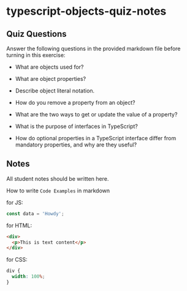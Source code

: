 # typescript-objects-quiz-notes

## Quiz Questions

Answer the following questions in the provided markdown file before turning in this exercise:

- What are objects used for?

- What are object properties?

- Describe object literal notation.

- How do you remove a property from an object?

- What are the two ways to get or update the value of a property?

- What is the purpose of interfaces in TypeScript?

- How do optional properties in a TypeScript interface differ from mandatory properties, and why are they useful?

## Notes

All student notes should be written here.

How to write `Code Examples` in markdown

for JS:

```javascript
const data = 'Howdy';
```

for HTML:

```html
<div>
  <p>This is text content</p>
</div>
```

for CSS:

```css
div {
  width: 100%;
}
```
